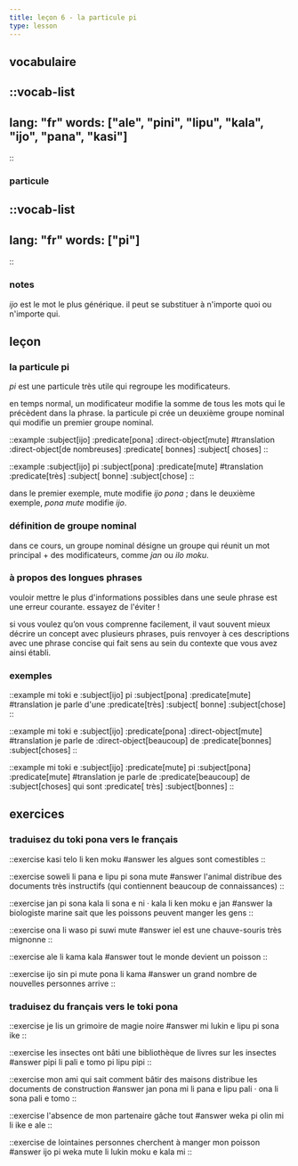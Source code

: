 ```yaml
---
title: leçon 6 - la particule pi 
type: lesson
---
```


## vocabulaire
::vocab-list
---
lang: "fr"
words: ["ale", "pini", "lipu", "kala", "ijo", "pana", "kasi"]
---
::

### particule
::vocab-list
---
lang: "fr"
words: ["pi"]
---
::

### notes
*ijo* est le mot le plus générique. il peut se substituer à n'importe quoi ou n'importe qui.


## leçon
### la particule pi
*pi* est une particule très utile qui regroupe les modificateurs.

en temps normal, un modificateur modifie la somme de tous les mots qui le précèdent dans la phrase. la particule pi crée un deuxième groupe nominal qui modifie un premier groupe nominal. 

::example
:subject[ijo] :predicate[pona] :direct-object[mute]
#translation
:direct-object[de nombreuses] :predicate[ bonnes] :subject[ choses]
::

::example
:subject[ijo] pi :subject[pona] :predicate[mute]
#translation
:predicate[très] :subject[ bonne] :subject[chose]
::

dans le premier exemple, mute modifie *ijo pona* ; dans le deuxième exemple, *pona mute* modifie *ijo*.

### définition de groupe nominal
dans ce cours, un groupe nominal désigne un groupe qui réunit un mot principal + des modificateurs, comme *jan* ou *ilo moku*.

### à propos des longues phrases
vouloir mettre le plus d'informations possibles dans une seule phrase est une erreur courante. essayez de l'éviter !

si vous voulez qu’on vous comprenne facilement, il vaut souvent mieux décrire un concept avec plusieurs phrases, puis renvoyer à ces descriptions avec une phrase concise qui fait sens au sein du contexte que vous avez ainsi établi.

### exemples
::example
mi toki e :subject[ijo] pi :subject[pona] :predicate[mute]
#translation
je parle d'une :predicate[très] :subject[ bonne] :subject[chose]
::

::example
mi toki e :subject[ijo] :predicate[pona] :direct-object[mute]
#translation
je parle de :direct-object[beaucoup] de :predicate[bonnes] :subject[choses]
::

::example
mi toki e :subject[ijo] :predicate[mute] pi :subject[pona] :predicate[mute]
#translation
je parle de :predicate[beaucoup] de :subject[choses] qui sont :predicate[ très] :subject[bonnes]
::

## exercices
### traduisez du toki pona vers le français
::exercise
kasi telo li ken moku
#answer
les algues sont comestibles
::

::exercise
soweli li pana e lipu pi sona mute
#answer
l'animal distribue des documents très instructifs (qui contiennent beaucoup de connaissances)
::

::exercise
jan pi sona kala li sona e ni · kala li ken moku e jan
#answer
la biologiste marine sait que les poissons peuvent manger les gens
::

::exercise
ona li waso pi suwi mute
#answer
iel est une chauve-souris très mignonne
::

::exercise
ale li kama kala
#answer
tout le monde devient un poisson
::

::exercise
ijo sin pi mute pona li kama
#answer
un grand nombre de nouvelles personnes arrive
::

### traduisez du français vers le toki pona
::exercise
je lis un grimoire de magie noire
#answer
mi lukin e lipu pi sona ike
::

::exercise
les insectes ont bâti une bibliothèque de livres sur les insectes
#answer
pipi li pali e tomo pi lipu pipi
::

::exercise
 mon ami qui sait comment bâtir des maisons distribue les documents de construction 
#answer
jan pona mi li pana e lipu pali · ona li sona pali e tomo
::

::exercise
l'absence de mon partenaire gâche tout
#answer
weka pi olin mi li ike e ale
::

::exercise
 de lointaines personnes cherchent à manger mon poisson 
#answer
ijo pi weka mute li lukin moku e kala mi
::